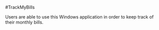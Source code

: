 #TrackMyBills

Users are able to use this Windows application in order to keep track of their monthly bills.
